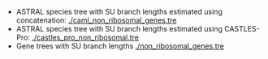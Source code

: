 - ASTRAL species tree with SU branch lengths estimated using concatenation: [./caml_non_ribosomal_genes.tre](https://github.com/ytabatabaee/CASTLES-Pro-paper/blob/main/data/biological/bacterial-non-ribosomal/caml_non_ribosomal_genes.tre)
- ASTRAL species tree with SU branch lengths estimated using CASTLES-Pro: [./castles_pro_non_ribosomal.tre](https://github.com/ytabatabaee/CASTLES-Pro-paper/blob/main/data/biological/bacterial-non-ribosomal/castles_pro_non_ribosomal.tre)
- Gene trees with SU branch lengths [./non_ribosomal_genes.tre](https://github.com/ytabatabaee/CASTLES-Pro-paper/blob/main/data/biological/bacterial-non-ribosomal/non_ribosomal_genes.tre)

